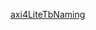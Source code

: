 [axi4LiteTbNaming](https://docs.google.com/spreadsheets/d/17glFkYd55PHYD52s_FUxHi9XXowKwiGvs4KQ2oToumI/edit#gid=0)
